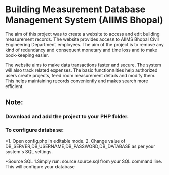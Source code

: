 # Building Measurement Database Management System (AIIMS Bhopal)

The aim of this project was to create a website to access and edit building measurement records. The website provides access to AIIMS Bhopal Civil Engineering Department employees. The aim of the project is to remove any kind of redundancy and consequent monetary and time loss and to make book-keeping easier.

The website aims to make data transactions faster and secure. The system will also track related expenses. The basic functionalities help authorized users create projects, feed room measurement details and modify them. This helps maintaining records conveniently and makes search more efficient.

## Note:
### Download and add the project to your PHP folder.

### To configure database:

*1. Open config.php in editable mode.
2. Change value of DB_SERVER,DB_USERNAME,DB_PASSWORD,DB_DATABASE as per your system's SQL settings.

*Source SQL
1.Simply run: source source.sql from your SQL command line.
This will configure your database
